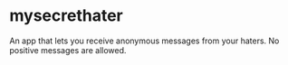 # mysecrethater
An app that lets you receive anonymous messages from your haters. No positive messages are allowed.

